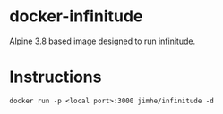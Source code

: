 # docker-infinitude

Alpine 3.8 based image designed to run [infinitude](https://github.com/nebulous/infinitude).

# Instructions

```
docker run -p <local port>:3000 jimhe/infinitude -d
```
